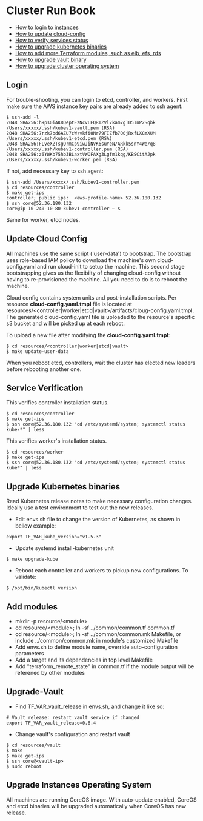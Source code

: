 # Cluster Run Book

- [How to login to instances](#login)
- [How to update cloud-config](#update-cloud-config)
- [How to verify services status](#service-verification)
- [How to upgrade kubernetes binaries](#upgrade-kubernetes)
- [How to add more Terraform modules, such as elb, efs, rds](#add-modules)
- [How to upgrade vault binary](#upgrade-vault)
- [How to upgrade cluster operating system](#upgrade-instances-operating-system)

## Login

For trouble-shooting, you can login to etcd, controller, and workers. First make sure the AWS instance key pairs are already added to ssh agent:
```
$ ssh-add -l
2048 SHA256:h9ps0iAK8QeptEzNcvLEQRIZVl7kam7gTD5InP2Sqbk /Users/xxxxx/.ssh/kubev1-vault.pem (RSA)
2048 SHA256:7rzk7bd6AZU7cW+vkfi0Nr79FIZfb7O0jRxfLXCmXUM /Users/xxxxx/.ssh/kubev1-etcd.pem (RSA)
2048 SHA256:FLveXZTsgOrmCp9iwJiNVK6suYeN/ARkk5snY4We/q8 /Users/xxxxx/.ssh/kubev1-controller.pem (RSA)
2048 SHA256:z6YWKb75hb3BLaxtVWQFAXg3Lgfm1kqg/KBSCitAJpk /Users/xxxxx/.ssh/kubev1-worker.pem (RSA)
```

If not, add necessary key to ssh agent:

```
$ ssh-add /Users/xxxxx/.ssh/kubev1-controller.pem
$ cd resources/controller
$ make get-ips
controller; public ips:  <aws-profile-name> 52.36.180.132
$ ssh core@52.36.180.132
core@ip-10-240-10-80-kubev1-controller ~ $
```

Same for worker, etcd nodes.

## Update Cloud Config

All machines use the same script ('user-data') to bootstrap. The bootstrap uses role-based IAM policy to download the
machine's own cloud-config.yaml and run cloud-init to setup the machine. This second stage bootstrapping gives us the flexibilty of changing cloud-config without having to re-provisioned the machine. All you need to do is to reboot the machine. 

Cloud config contains system units and post-installation scripts. Per resource **cloud-config.yaml.tmpl** file is located at resources/\<controller|worker|etcd|vault\>/artifacts/cloug-config.yaml.tmpl. The generated cloud-config.yaml file is uploaded to the resource's specific s3 bucket and will be picked up at each reboot. 

To upload a new file after modifying the **cloud-config.yaml.tmpl**:

```
$ cd resources/<controller|worker|etcd|vault>
$ make update-user-data
```
When you reboot etcd, controllers, wait the cluster has elected new leaders before rebooting another one.

## Service Verification

This verifies controller installation status.
```
$ cd resources/controller
$ make get-ips
$ ssh core@52.36.180.132 "cd /etc/systemd/system; systemctl status kube-*" | less
```
This verifies worker's installation status.
```
$ cd resources/worker
$ make get-ips
$ ssh core@52.36.180.132 "cd /etc/systemd/system; systemctl status kube*" | less
```

## Upgrade Kubernetes binaries

Read Kubernetes release notes to make necessary configuration changes. Ideally use a test environment to test out the new releases.

* Edit envs.sh file to change the version of Kubernetes, as shown in bellow example:

```
export TF_VAR_kube_version="v1.5.3"
```

* Update systemd install-kubernetes unit

```
$ make upgrade-kube
```

* Reboot each controller and workers to pickup new configurations. To validate:

```
$ /opt/bin/kubectl version
```

## Add modules

- mkdir -p resource/\<module\>
- cd resource/\<module\>; ln -sf ../common/common.tf common.tf
- cd resource/\<module\>; ln -sf ../common/common.mk Makefile, or include ../common/common.mk in module's customized Makefile
- Add envs.sh to define module name, override auto-configuration parameters
- Add a target and its dependencies in top level Makefile
- Add "terraform_remote_state" in common.tf if the module output will be referened by other modules

## Upgrade-Vault

* Find TF_VAR_vault_release in envs.sh, and change it like so:

```
# Vault release: restart vault service if changed
export TF_VAR_vault_release=0.6.4
```

* Change vault's configuration and restart vault

```
$ cd resources/vault
$ make
$ make get-ips
$ ssh core@<vault-ip>
$ sudo reboot
```

## Upgrade Instances Operating System

All machines are running CoreOS image. With auto-update enabled, CoreOS and etcd binaries will be upgraded automatically when CoreOS has new release. 


